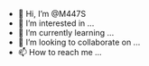 - 👋 Hi, I’m @M447S
- 👀 I’m interested in ...
- 🌱 I’m currently learning ...
- 💞️ I’m looking to collaborate on ...
- 📫 How to reach me ...

<!---
M447S/M447S is a ✨ special ✨ repository because its `README.md` (this file) appears on your GitHub profile.
You can click the Preview link to take a look at your changes.
--->
